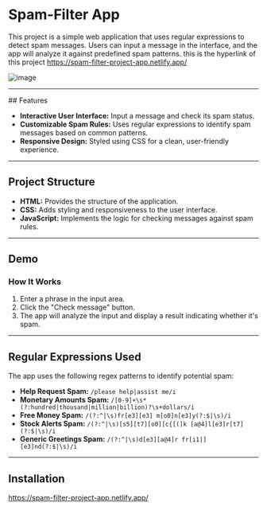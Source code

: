 # Spam-Filter App


This project is a simple web application that uses regular expressions to detect spam messages. Users can input a message in the interface, and the app will analyze it against predefined spam patterns. 
this is the hyperlink of this project https://spam-filter-project-app.netlify.app/

![image](https://github.com/user-attachments/assets/7782a562-baa1-4ba7-b905-425e3e8f4ec6)


---

##<i class="fa-solid fa-diagram-project"></i> Features

- **Interactive User Interface:** Input a message and check its spam status.
- **Customizable Spam Rules:** Uses regular expressions to identify spam messages based on common patterns.
- **Responsive Design:** Styled using CSS for a clean, user-friendly experience.

---

## Project Structure

- **HTML:** Provides the structure of the application.
- **CSS:** Adds styling and responsiveness to the user interface.
- **JavaScript:** Implements the logic for checking messages against spam rules.

---

## Demo

### How It Works
1. Enter a phrase in the input area.
2. Click the "Check message" button.
3. The app will analyze the input and display a result indicating whether it's spam.



---

## Regular Expressions Used

The app uses the following regex patterns to identify potential spam:

- **Help Request Spam:** `/please help|assist me/i`
- **Monetary Amounts Spam:** `/[0-9]+\s*(?:hundred|thousand|million|billion)?\s+dollars/i`
- **Free Money Spam:** `/(?:^|\s)fr[e3][e3] m[o0]n[e3]y(?:$|\s)/i`
- **Stock Alerts Spam:** `/(?:^|\s)[s5][t7][o0][c{[(]k [a@4]l[e3]r[t7](?:$|\s)/i`
- **Generic Greetings Spam:** `/(?:^|\s)d[e3][a@4]r fr[i1|][e3]nd(?:$|\s)/i`

---

## Installation

 https://spam-filter-project-app.netlify.app/
